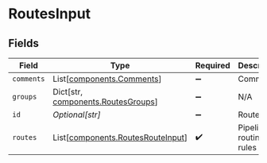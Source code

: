 # RoutesInput


## Fields

| Field                                                                        | Type                                                                         | Required                                                                     | Description                                                                  |
| ---------------------------------------------------------------------------- | ---------------------------------------------------------------------------- | ---------------------------------------------------------------------------- | ---------------------------------------------------------------------------- |
| `comments`                                                                   | List[[components.Comments](../../models/shared/comments.md)]                 | :heavy_minus_sign:                                                           | Comments                                                                     |
| `groups`                                                                     | Dict[str, [components.RoutesGroups](../../models/shared/routesgroups.md)]    | :heavy_minus_sign:                                                           | N/A                                                                          |
| `id`                                                                         | *Optional[str]*                                                              | :heavy_minus_sign:                                                           | Routes ID                                                                    |
| `routes`                                                                     | List[[components.RoutesRouteInput](../../models/shared/routesrouteinput.md)] | :heavy_check_mark:                                                           | Pipeline routing rules                                                       |